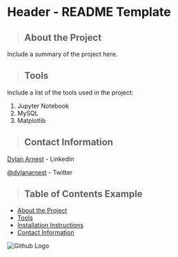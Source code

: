 # Header - README Template 

<a class="anchor" id="about the project"></a>
>## About the Project
Include a summary of the project here.

<a class="anchor" id="tools"></a>
>## Tools
Include a list of the tools used in the project:
1. Jupyter Notebook
2. MySQL
3. Matplotlib

<a class="anchor" id="contact"></a>
>## Contact Information
[Dylan Arnest](https://www.linkedin.com/in/dylan-arnest//) - LinkedIn

[@dylanarnest](https://twitter.com/DylanArnest) - Twitter

>## Table of Contents Example
* [About the Project](#about_the_project)
* [Tools](#tools)
* [Installation Instructions](#installation_instructions)
* [Contact Information](#contact)

![Github Logo](https://github.githubassets.com/images/modules/logos_page/Octocat.png "Github logo - markdown")